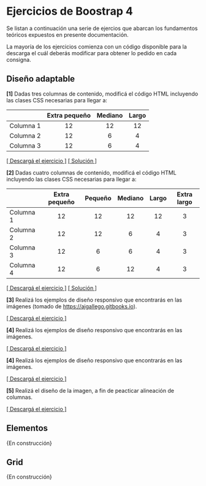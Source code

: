 # Ejercicios de Boostrap 4
Se listan a continuación una serie de ejercios que abarcan los fundamentos teóricos expuestos en presente documentación. 

La mayoría de los ejercicios comienza con un código disponible para la descarga el cuál deberás modificar para obtener lo pedido en cada consigna. 


## Diseño adaptable

**[1]** Dadas tres columnas de contenido, modificá el código HTML incluyendo las clases CSS necesarias para llegar a: 

|           | Extra pequeño | Mediano | Largo |
| --------- | :-----------: | :-----: | :---: |
| Columna 1 |      12       |   12    |  12   |
| Columna 2 |      12       |    6    |   4   |
| Columna 3 |      12       |    6    |   4   |

[[ Descargá el ejercicio ]](descargas/bootstrap_web_adaptable_ej_1.zip) [[ Solución ]](descargas/bootstrap_web_adaptable_sc_1.zip)

**[2]** Dadas cuatro columnas de contenido, modificá el código HTML incluyendo las clases CSS necesarias para llegar a: 

|           | Extra pequeño | Pequeño | Mediano | Largo | Extra largo |
| --------- | :-----------: | :-----: | :-----: | :---: | :---------: |
| Columna 1 |      12       |   12    |   12    |  12   |      3      |
| Columna 2 |      12       |   12    |    6    |   4   |      3      |
| Columna 3 |      12       |    6    |    6    |   4   |      3      |
| Columna 4 |      12       |    6    |   12    |   4   |      3      | 

[[ Descargá el ejercicio ]](descargas/bootstrap_web_adaptable_ej_2.zip) [[ Solución ]](descargas/bootstrap_web_adaptable_sc_2.zip)



**[3]** Realizá los ejemplos de diseño responsivo que encontrarás en las imágenes (tomado de https://ajgallego.gitbooks.io). 

[[ Descargá el ejercicio ]](descargas/bootstrap_web_adaptable_ej_3.zip)

**[4]** Realizá los ejemplos de diseño responsivo que encontrarás en las imágenes.

[[ Descargá el ejercicio ]](descargas/bootstrap_web_adaptable_ej_4.jpg)


**[4]** Realizá los ejemplos de diseño responsivo que encontrarás en las imágenes. 

[[ Descargá el ejercicio ]](descargas/bootstrap_web_adaptable_ej_4.png)

**[5]** Realizá el diseño de la imagen, a fin de peacticar alineación de columnas.

[[ Descargá el ejercicio ]](descargas/bootstrap_alineacion_ej_1.png)




## Elementos

{En construcción}


## Grid

{En construcción}